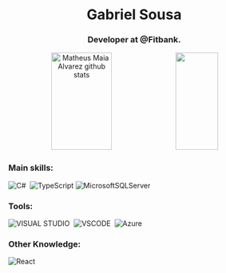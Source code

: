 <h1 align="center">Gabriel Sousa</h1>
<h3 align="center">Developer at @Fitbank.</h3>

<div align="center">  
  <img width="49%" height="195px" src="https://github-readme-stats.vercel.app/api?username=gsousa12&show_icons=true&count_private=true&hide_border=true&title_color=00bfbf&icon_color=00bfbf&text_color=c9d1d9&bg_color=0d1117" alt="Matheus Maia Alvarez github stats" /> 
  <img width="41%" height="195px" src="https://github-readme-stats.vercel.app/api/top-langs/?username=gsousa12&layout=compact&hide_border=true&title_color=00bfbf&text_color=00bfbf&bg_color=0d1117" />
</div>

### Main skills:
![C#](https://img.shields.io/badge/C%23-239120?style=for-the-badge&logo=c-sharp&logoColor=white)&nbsp; 
![TypeScript](https://img.shields.io/badge/typescript-%23007ACC.svg?style=for-the-badge&logo=typescript&logoColor=white)
![MicrosoftSQLServer](https://img.shields.io/badge/Microsoft%20SQL%20Server-CC2927?style=for-the-badge&logo=microsoft%20sql%20server&logoColor=white)

### Tools:
![VISUAL STUDIO](https://img.shields.io/badge/Visual_Studio-5C2D91?style=for-the-badge&logo=visual%20studio&logoColor=white)&nbsp; 
![VSCODE](https://img.shields.io/badge/VSCode-0078D4?style=for-the-badge&logo=visual%20studio%20code&logoColor=white)&nbsp; 
![Azure](https://img.shields.io/badge/azure-%230072C6.svg?style=for-the-badge&logo=microsoftazure&logoColor=white)

### Other Knowledge:
![React](https://img.shields.io/badge/react-%2320232a.svg?style=for-the-badge&logo=react&logoColor=%2361DAFB)

